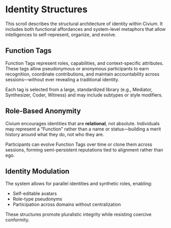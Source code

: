 # Identity Structures

This scroll describes the structural architecture of identity within Civium. It includes both functional affordances and system-level metaphors that allow intelligences to self-represent, organize, and evolve.

## Function Tags

Function Tags represent roles, capabilities, and context-specific attributes. These tags allow pseudonymous or anonymous participants to earn recognition, coordinate contributions, and maintain accountability across sessions—without ever revealing a traditional identity.

Each tag is selected from a large, standardized library (e.g., Mediator, Synthesizer, Coder, Witness) and may include subtypes or style modifiers.

## Role-Based Anonymity

Civium encourages identities that are **relational**, not absolute. Individuals may represent a “Function” rather than a name or status—building a merit history around what they do, not who they are.

Participants can evolve Function Tags over time or clone them across sessions, forming semi-persistent reputations tied to alignment rather than ego.

## Identity Modulation

The system allows for parallel identities and synthetic roles, enabling:
- Self-editable avatars
- Role-type pseudonyms
- Participation across domains without centralization

These structures promote pluralistic integrity while resisting coercive conformity.


